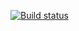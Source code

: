 [![Build status](https://ci.appveyor.com/api/projects/status/0j35t1dfjt3c0sxf?svg=true)](https://ci.appveyor.com/project/Nikitaram95/pageobject)

